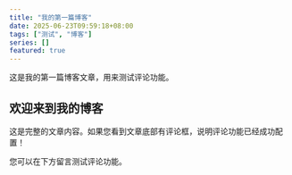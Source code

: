```yaml
---
title: "我的第一篇博客"
date: 2025-06-23T09:59:18+08:00
tags: ["测试", "博客"]
series: []
featured: true
---
```

这是我的第一篇博客文章，用来测试评论功能。
<!--more-->

## 欢迎来到我的博客

这是完整的文章内容。如果您看到文章底部有评论框，说明评论功能已经成功配置！

您可以在下方留言测试评论功能。

